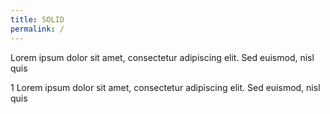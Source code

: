 ```yaml
---
title: SOLID
permalink: /
---
```

Lorem ipsum dolor sit amet, consectetur adipiscing elit. Sed euismod, nisl quis

1 Lorem ipsum dolor sit amet, consectetur adipiscing elit. Sed euismod, nisl quis
